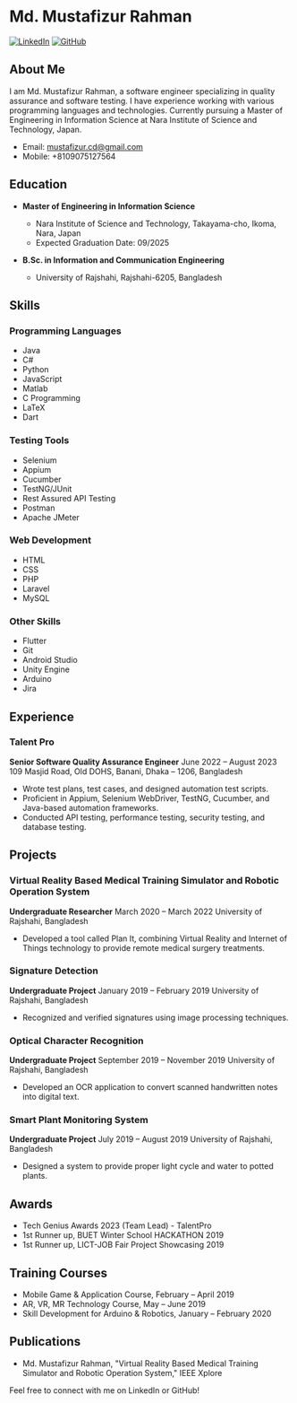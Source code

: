 # Md. Mustafizur Rahman

[![LinkedIn](https://img.shields.io/badge/-LinkedIn-blue?style=flat-square&logo=linkedin)](https://www.linkedin.com/in/md-mustafizur-rahman-963800147/)
[![GitHub](https://img.shields.io/badge/-GitHub-black?style=flat-square&logo=github)](https://github.com/MustafizurRU)

## About Me

I am Md. Mustafizur Rahman, a software engineer specializing in quality assurance and software testing. I have experience working with various programming languages and technologies. Currently pursuing a Master of Engineering in Information Science at Nara Institute of Science and Technology, Japan.

- Email: mustafizur.cd@gmail.com
- Mobile: +8109075127564

## Education

- **Master of Engineering in Information Science**
  - Nara Institute of Science and Technology, Takayama-cho, Ikoma, Nara, Japan
  - Expected Graduation Date: 09/2025

- **B.Sc. in Information and Communication Engineering**
  - University of Rajshahi, Rajshahi-6205, Bangladesh

## Skills

### Programming Languages
- Java
- C#
- Python
- JavaScript
- Matlab
- C Programming
- LaTeX
- Dart

### Testing Tools
- Selenium
- Appium
- Cucumber
- TestNG/JUnit
- Rest Assured API Testing
- Postman
- Apache JMeter

### Web Development
- HTML
- CSS
- PHP
- Laravel
- MySQL

### Other Skills
- Flutter
- Git
- Android Studio
- Unity Engine
- Arduino
- Jira

## Experience

### Talent Pro
**Senior Software Quality Assurance Engineer**
June 2022 – August 2023
109 Masjid Road, Old DOHS, Banani, Dhaka – 1206, Bangladesh

- Wrote test plans, test cases, and designed automation test scripts.
- Proficient in Appium, Selenium WebDriver, TestNG, Cucumber, and Java-based automation frameworks.
- Conducted API testing, performance testing, security testing, and database testing.

## Projects

### Virtual Reality Based Medical Training Simulator and Robotic Operation System
**Undergraduate Researcher**
March 2020 – March 2022
University of Rajshahi, Bangladesh

- Developed a tool called Plan It, combining Virtual Reality and Internet of Things technology to provide remote medical surgery treatments.

### Signature Detection
**Undergraduate Project**
January 2019 – February 2019
University of Rajshahi, Bangladesh

- Recognized and verified signatures using image processing techniques.

### Optical Character Recognition
**Undergraduate Project**
September 2019 – November 2019
University of Rajshahi, Bangladesh

- Developed an OCR application to convert scanned handwritten notes into digital text.

### Smart Plant Monitoring System
**Undergraduate Project**
July 2019 – August 2019
University of Rajshahi, Bangladesh

- Designed a system to provide proper light cycle and water to potted plants.

## Awards

- Tech Genius Awards 2023 (Team Lead) - TalentPro
- 1st Runner up, BUET Winter School HACKATHON 2019
- 1st Runner up, LICT-JOB Fair Project Showcasing 2019

## Training Courses

- Mobile Game & Application Course, February – April 2019
- AR, VR, MR Technology Course, May – June 2019
- Skill Development for Arduino & Robotics, January – February 2020

## Publications

- Md. Mustafizur Rahman, "Virtual Reality Based Medical Training Simulator and Robotic Operation System," IEEE Xplore

Feel free to connect with me on LinkedIn or GitHub!
